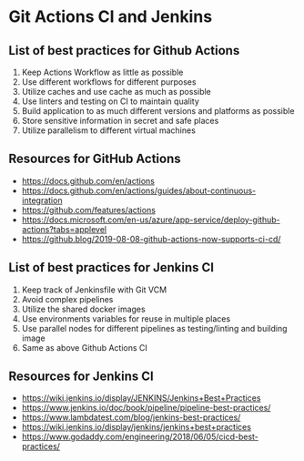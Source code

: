 # Git Actions CI and Jenkins

## List of best practices for Github Actions

1. Keep Actions Workflow as little as possible
2. Use different workflows for different purposes
3. Utilize caches and use cache as much as possible
4. Use linters and testing on CI to maintain quality
5. Build application to as much different versions and platforms as possible
6. Store sensitive information in secret and safe places
7. Utilize parallelism to different virtual machines

## Resources for GitHub Actions

* <https://docs.github.com/en/actions>
* <https://docs.github.com/en/actions/guides/about-continuous-integration>
* <https://github.com/features/actions>
* <https://docs.microsoft.com/en-us/azure/app-service/deploy-github-actions?tabs=applevel>
* <https://github.blog/2019-08-08-github-actions-now-supports-ci-cd/>

## List of best practices for Jenkins CI

1. Keep track of Jenkinsfile with Git VCM
2. Avoid complex pipelines
3. Utilize the shared docker images
4. Use environments variables for reuse in multiple places
5. Use parallel nodes for different pipelines as testing/linting and building image
6. Same as above Github Actions CI

## Resources for Jenkins CI

* <https://wiki.jenkins.io/display/JENKINS/Jenkins+Best+Practices>
* <https://www.jenkins.io/doc/book/pipeline/pipeline-best-practices/>
* <https://www.lambdatest.com/blog/jenkins-best-practices/>
* <https://wiki.jenkins.io/display/jenkins/jenkins+best+practices>
* <https://www.godaddy.com/engineering/2018/06/05/cicd-best-practices/>

